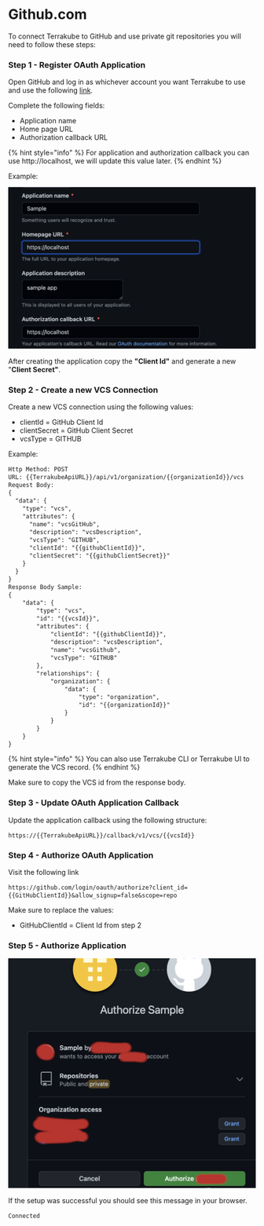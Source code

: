 # Github.com



To connect Terrakube to GitHub and use private git repositories you will need to follow these steps:

### Step 1 - Register OAuth Application

Open GitHub and log in as whichever account you want Terrakube to use and use the following [link](https://github.com/settings/applications/new). 

Complete the following fields:

* Application name
* Home page URL
* Authorization callback URL

{% hint style="info" %}
For application and authorization callback you can use http://localhost, we will update this value later.
{% endhint %}

Example:

![](../../.gitbook/assets/image%20%282%29.png)

After creating the application copy the **"Client Id"** and generate a new "**Client Secret"**.

### Step 2 - Create a new VCS Connection

Create a new VCS connection using the following values:

* clientId = GitHub Client Id 
* clientSecret = GitHub Client Secret 
* vcsType = GITHUB

Example: 

```text
Http Method: POST
URL: {{TerrakubeApiURL}}/api/v1/organization/{{organizationId}}/vcs
Request Body:
{
  "data": {
    "type": "vcs",
    "attributes": {
      "name": "vcsGitHub",
      "description": "vcsDescription",
      "vcsType": "GITHUB",
      "clientId": "{{githubClientId}}",
      "clientSecret": "{{githubClientSecret}}"
    }
  }
}
Response Body Sample:
{
    "data": {
        "type": "vcs",
        "id": "{{vcsId}}",
        "attributes": {
            "clientId": "{{githubClientId}}",
            "description": "vcsDescription",
            "name": "vcsGithub",
            "vcsType": "GITHUB"
        },
        "relationships": {
            "organization": {
                "data": {
                    "type": "organization",
                    "id": "{{organizationId}}"
                }
            }
        }
    }
}
```

{% hint style="info" %}
You can also use Terrakube CLI or Terrakube UI to generate the VCS record.
{% endhint %}

Make sure to copy the VCS id from the response body.

### Step 3 - Update OAuth Application Callback

Update the application callback using the following structure:

```text
https://{{TerrakubeApiURL}}/callback/v1/vcs/{{vcsId}}
```

### Step 4 - Authorize OAuth Application

Visit the following link

```text
https://github.com/login/oauth/authorize?client_id={{GitHubClientId}}&allow_signup=false&scope=repo
```

Make sure to replace the values:

* GitHubClientId = Client Id from step 2

### Step 5 - Authorize Application

![](../../.gitbook/assets/image%20%281%29.png)

If the setup was successful you should see this message in your browser.

```text
Connected 
```

